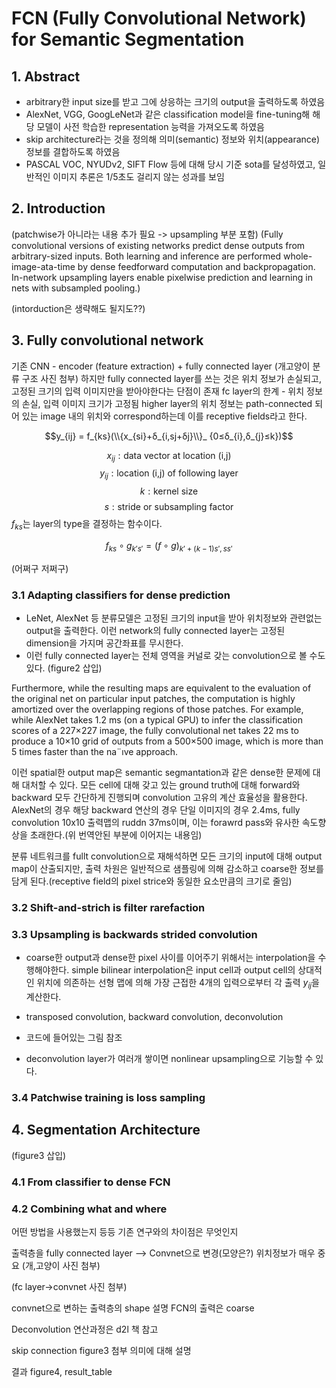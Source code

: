 # FCN (Fully Convolutional Network) for Semantic Segmentation

## 1. Abstract
- arbitrary한 input size를 받고 그에 상응하는 크기의 output을 출력하도록 하였음
- AlexNet, VGG, GoogLeNet과 같은 classification model을 fine-tuning해 해당 모델이 사전 학습한 representation 능력을 가져오도록 하였음
- skip architecture라는 것을 정의해 의미(semantic) 정보와 위치(appearance) 정보를 결합하도록 하였음
- PASCAL VOC, NYUDv2, SIFT Flow 등에 대해 당시 기준 sota를 달성하였고, 일반적인 이미지 추론은 1/5초도 걸리지 않는 성과를 보임

## 2. Introduction

(patchwise가 아니라는 내용 추가 필요 -> upsampling 부분 포함)
(Fully convolutional versions of existing networks predict dense outputs from arbitrary-sized inputs. Both learning and inference are performed whole-image-ata-time by dense feedforward computation and backpropagation. In-network upsampling layers enable pixelwise prediction and learning in nets with subsampled pooling.)

(intorduction은 생략해도 될지도??)

## 3. Fully convolutional network

기존 CNN - encoder (feature extraction) + fully connected layer
(개고양이 분류 구조 사진 첨부)
하지만 fully connected layer를 쓰는 것은 위치 정보가 손실되고, 고정된 크기의 입력 이미지만을 받아야한다는 단점이 존재
fc layer의 한계 - 위치 정보의 손실, 입력 이미지 크기가 고정됨
higher layer의 위치 정보는 path-connected 되어 있는 image 내의 위치와 correspond하는데 이를 receptive fields라고 한다.

$$y_{ij} = f_{ks}(\\{x_{si}+δ_{i,sj+δj}\\}_ {0≤δ_{i},δ_{j}≤k})$$

$$x_{ij} : \text{data vector at location (i,j)}$$
$$y_{ij} : \text{location (i,j) of following layer}$$
$$k : \text{kernel size}$$
$$s : \text{stride or subsampling factor}$$
$f_{ks}$는 layer의 type을 결정하는 함수이다.

$$f_{ks} \circ g_{k\prime s\prime} = (f \circ g)_{k\prime + (k-1){s\prime},s{s\prime}} $$

(어쩌구 저쩌구)

### 3.1 Adapting classifiers for dense prediction
- LeNet, AlexNet 등 분류모델은 고정된 크기의 input을 받아 위치정보와 관련없는 output을 출력한다. 이런 network의 fully connected layer는 고정된 dimension을 가지며 공간좌표를 무시한다.
- 이런 fully connected layer는 전체 영역을 커널로 갖는 convolution으로 볼 수도 있다.
(figure2 삽입)

Furthermore, while the resulting maps are equivalent to the evaluation of the original net on particular input patches, the computation is highly amortized over the overlapping regions of those patches. For example, while AlexNet takes 1.2 ms (on a typical GPU) to infer the classification scores of a 227×227 image, the fully convolutional net takes 22 ms to produce a 10×10 grid of outputs from a 500×500 image, which is more than 5 times faster than the na¨ıve approach.

이런 spatial한 output map은 semantic segmantation과 같은 dense한 문제에 대해 대처할 수 있다. 모든 cell에 대해 갖고 있는 ground truth에 대해 forward와 backward 모두 간단하게 진행되며 convolution 고유의 계산 효율성을 활용한다. AlexNet의 경우 해당 backward 연산의 경우 단일 이미지의 경우 2.4ms, fully convolution 10x10 출력맵의 ruddn 37ms이며, 이는 forawrd pass와 유사한 속도향상을 초래한다.(위 번역안된 부분에 이어지는 내용임)

분류 네트워크를 fullt convolution으로 재해석하면 모든 크기의 input에 대해 output map이 산출되지만, 출력 차원은 일반적으로 샘플링에 의해 감소하고 coarse한 정보를 담게 된다.(receptive field의 pixel strice와 동일한 요소만큼의 크기로 줄임)

### 3.2 Shift-and-strich is filter rarefaction


### 3.3 Upsampling is backwards strided convolution
- coarse한 output과 dense한 pixel 사이를 이어주기 위해서는 interpolation을 수행해야한다. simple bilinear interpolation은 input cell과 output cell의 상대적인 위치에 의존하는 선형 맵에 의해 가장 근접한 4개의 입력으로부터 각 출력 $y_{ij}$을 계산한다.

- transposed convolution, backward convolution, deconvolution
- 코드에 들어있는 그림 참조
- deconvolution layer가 여러개 쌓이면 nonlinear upsampling으로 기능할 수 있다.

### 3.4 Patchwise training is loss sampling

## 4. Segmentation Architecture
(figure3 삽입)
### 4.1 From classifier to dense FCN

### 4.2 Combining what and where


어떤 방법을 사용했는지 등등
기존 연구와의 차이점은 무엇인지

출력층을 fully connected layer --> Convnet으로 변경(모양은?)
위치정보가 매우 중요
(개,고양이 사진 첨부)

(fc layer->convnet 사진 첨부)

convnet으로 변하는 출력층의 shape 설명
FCN의 출력은 coarse

Deconvolution
연산과정은 d2l 책 참고

skip connection
figure3 첨부 
의미에 대해 설명

결과
figure4, result_table

